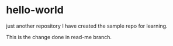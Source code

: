 # hello-world
just another repository
I have created the sample repo for learning.


This is the change done in read-me branch.
